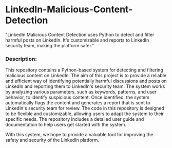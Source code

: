 
<h1>LinkedIn-Malicious-Content-Detection</h1>

"LinkedIn Malicious Content Detection uses Python to detect and filter harmful posts on LinkedIn. It's customizable and reports to LinkedIn security team, making the platform safer."

### Description:

This repository contains a Python-based system for detecting and filtering malicious content on LinkedIn. The aim of this project is to provide a reliable and efficient way of identifying potentially harmful discussions and posts on LinkedIn and reporting them to LinkedIn's security team. The system works by analyzing various parameters, such as keywords, patterns, and user behavior, to identify suspicious content. 
Once identified, the system automatically flags the content and generates a report that is sent to LinkedIn's security team for review. The code in this repository is designed to be flexible and customizable, allowing users to adapt the system to their specific needs. The repository includes a detailed user guide and documentation to help users get started with the system.

With this system, we hope to provide a valuable tool for improving the safety and security of the LinkedIn platform.
